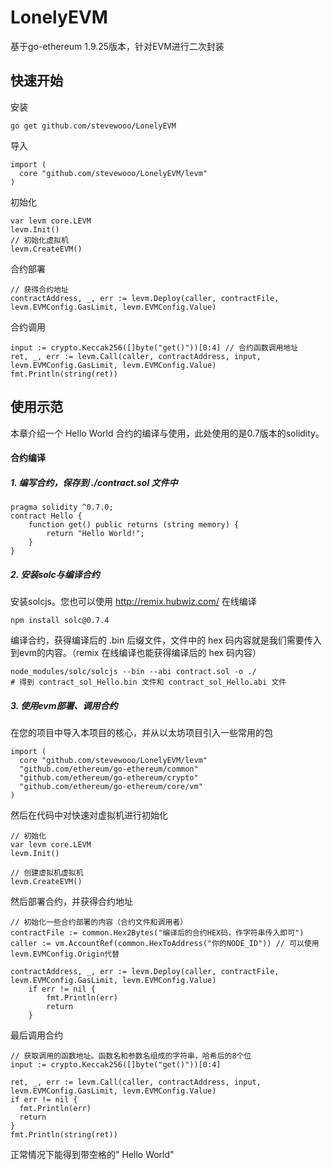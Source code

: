 # LonelyEVM
基于go-ethereum 1.9.25版本，针对EVM进行二次封装
## 快速开始
安装
```
go get github.com/stevewooo/LonelyEVM
```
导入
```golang
import (
  core "github.com/stevewooo/LonelyEVM/levm"
)
```
初始化
```golang
var levm core.LEVM
levm.Init()
// 初始化虚拟机
levm.CreateEVM()
```
合约部署
```golang
// 获得合约地址
contractAddress, _, err := levm.Deploy(caller, contractFile, levm.EVMConfig.GasLimit, levm.EVMConfig.Value)
```
合约调用
```
input := crypto.Keccak256([]byte("get()"))[0:4] // 合约函数调用地址
ret, _, err := levm.Call(caller, contractAddress, input, levm.EVMConfig.GasLimit, levm.EVMConfig.Value)
fmt.Println(string(ret))
```
## 使用示范
本章介绍一个 Hello World 合约的编译与使用，此处使用的是0.7版本的solidity。
#### 合约编译
##### 1. 编写合约，保存到 ./contract.sol 文件中
```
pragma solidity ^0.7.0;
contract Hello {
    function get() public returns (string memory) {
        return "Hello World!";
    }
}
```
##### 2. 安装solc与编译合约
安装solcjs。您也可以使用 http://remix.hubwiz.com/ 在线编译
```
npm install solc@0.7.4
```
编译合约，获得编译后的 .bin 后缀文件，文件中的 hex 码内容就是我们需要传入到evm的内容。（remix 在线编译也能获得编译后的 hex 码内容）
```
node_modules/solc/solcjs --bin --abi contract.sol -o ./
# 得到 contract_sol_Hello.bin 文件和 contract_sol_Hello.abi 文件
```
##### 3. 使用evm部署、调用合约
在您的项目中导入本项目的核心，并从以太坊项目引入一些常用的包
```
import (
  core "github.com/stevewooo/LonelyEVM/levm"
  "github.com/ethereum/go-ethereum/common"
  "github.com/ethereum/go-ethereum/crypto"
  "github.com/ethereum/go-ethereum/core/vm"
)
```
然后在代码中对快速对虚拟机进行初始化
```
// 初始化
var levm core.LEVM
levm.Init()

// 创建虚拟机虚拟机
levm.CreateEVM()
```
然后部署合约，并获得合约地址
```
// 初始化一些合约部署的内容（合约文件和调用者）
contractFile := common.Hex2Bytes("编译后的合约HEX码，作字符串传入即可")
caller := vm.AccountRef(common.HexToAddress("你的NODE_ID")) // 可以使用levm.EVMConfig.Origin代替

contractAddress, _, err := levm.Deploy(caller, contractFile, levm.EVMConfig.GasLimit, levm.EVMConfig.Value)
	if err != nil {
		fmt.Println(err)
		return
	}

```
最后调用合约
```
// 获取调用的函数地址。函数名和参数名组成的字符串，哈希后的8个位
input := crypto.Keccak256([]byte("get()"))[0:4]

ret, _, err := levm.Call(caller, contractAddress, input, levm.EVMConfig.GasLimit, levm.EVMConfig.Value)
if err != nil {
  fmt.Println(err)
  return
}
fmt.Println(string(ret))
```
正常情况下能得到带空格的" Hello World"
